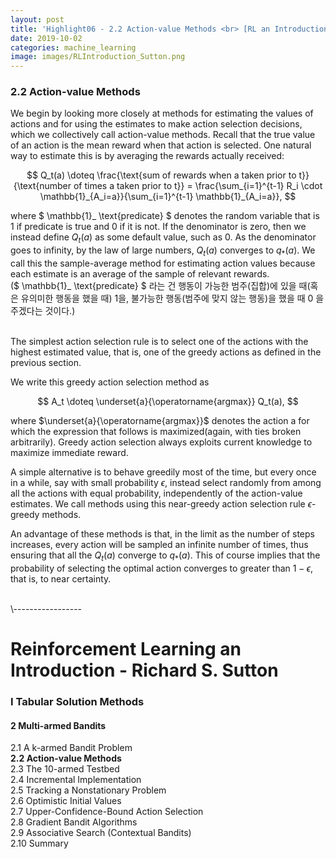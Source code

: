 ```yaml
---
layout: post
title: 'Highlight06 - 2.2 Action-value Methods <br> [RL an Introduction - S. Sutton]'
date: 2019-10-02
categories: machine_learning
image: images/RLIntroduction_Sutton.png
---
```

### 2.2 Action-value Methods
We begin by looking more closely at methods for estimating the values of actions and for using the estimates to make action selection decisions, which we collectively call action-value methods. Recall that the true value of an action is the mean reward when that action is selected. One natural way to estimate this is by averaging the rewards actually received:

$$
Q_t(a) \doteq \frac{\text{sum of rewards when a taken prior to t}}{\text{number of times a taken prior to t}} = \frac{\sum_{i=1}^{t-1} R_i \cdot \mathbb{1}_{A_i=a}}{\sum_{i=1}^{t-1} \mathbb{1}_{A_i=a}},
$$

where $ \mathbb{1}_ \text{predicate} $ denotes the random variable that is 1 if predicate is true and 0 if it is not. If the denominator is zero, then we instead define $Q_t(a)$ as some default value, such as 0. As the denominator goes to infinity, by the law of large numbers, $Q_t(a)$ converges to $q_*(a)$. We call this the sample-average method for estimating action values because each estimate is an average of the sample of relevant rewards.
<br>
($ \mathbb{1}_ \text{predicate} $ 라는 건 행동이 가능한 범주(집합)에 있을 때(혹은 유의미한 행동을 했을 때) 1을, 불가능한 행동(범주에 맞지 않는 행동)을 했을 때 0 을 주겠다는 것이다.)

<br>
The simplest action selection rule is to select one of the actions with the highest estimated value, that is, one of the greedy actions as defined in the previous section.
<br>

We write this greedy action selection method as

$$
A_t \doteq \underset{a}{\operatorname{argmax}} Q_t(a),
$$

where $\underset{a}{\operatorname{argmax}}$ denotes the action a for which the expression that follows is maximized(again, with ties broken arbitrarily). Greedy action selection always exploits current knowledge to maximize immediate reward.
<br>

A simple alternative is to behave greedily most of the time, but every once in a while, say with small probability $\epsilon$, instead select randomly from among all the actions with equal probability, independently of the action-value estimates. We call methods using this near-greedy action selection rule $\epsilon$-greedy methods.
<br>

An advantage of these methods is that, in the limit as the number of steps increases, every action will be sampled an infinite number of times, thus ensuring that all the $Q_t(a)$ converge to $q_*(a)$. This of course implies that the probability of selecting the optimal action converges to greater than $1-\epsilon$, that is, to near certainty.



<br>
\-----------------

# Reinforcement Learning an Introduction - Richard S. Sutton

### I Tabular Solution Methods
#### 2 Multi-armed Bandits
2.1 A k-armed Bandit Problem<br>
<b>2.2 Action-value Methods<br></b>
2.3 The 10-armed Testbed<br>
2.4 Incremental Implementation<br>
2.5 Tracking a Nonstationary Problem<br>
2.6 Optimistic Initial Values<br>
2.7 Upper-Confidence-Bound Action Selection<br>
2.8 Gradient Bandit Algorithms<br>
2.9 Associative Search (Contextual Bandits)<br>
2.10 Summary<br>
